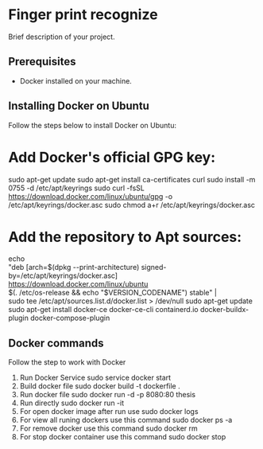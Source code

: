 # Finger print recognize

Brief description of your project.

## Prerequisites

- Docker installed on your machine.

## Installing Docker on Ubuntu

Follow the steps below to install Docker on Ubuntu:
   # Add Docker's official GPG key:
   sudo apt-get update
   sudo apt-get install ca-certificates curl
   sudo install -m 0755 -d /etc/apt/keyrings
   sudo curl -fsSL https://download.docker.com/linux/ubuntu/gpg -o /etc/apt/keyrings/docker.asc
   sudo chmod a+r /etc/apt/keyrings/docker.asc

   # Add the repository to Apt sources:
   echo \
    "deb [arch=$(dpkg --print-architecture) signed-by=/etc/apt/keyrings/docker.asc] https://download.docker.com/linux/ubuntu \
    $(. /etc/os-release && echo "$VERSION_CODENAME") stable" | \
   sudo tee /etc/apt/sources.list.d/docker.list > /dev/null
   sudo apt-get update
   sudo apt-get install docker-ce docker-ce-cli containerd.io docker-buildx-plugin docker-compose-plugin

## Docker commands
Follow the step to work with Docker   

   1. Run Docker Service
        sudo service docker start
   2. Build docker file
	sudo docker build -t dockerfile .
   3. Run docker file
        sudo docker run -d -p 8080:80 thesis
   4. Run directly
	sudo docker run -it <container name>
   5. For open docker image after run use
	sudo docker logs <container id>
   6. For view all runing dockers 
	use this command sudo docker ps -a
   7. For remove docker 
	use this command sudo docker rm <container id>
   8. For stop docker container
	use this command sudo docker stop <container id>
